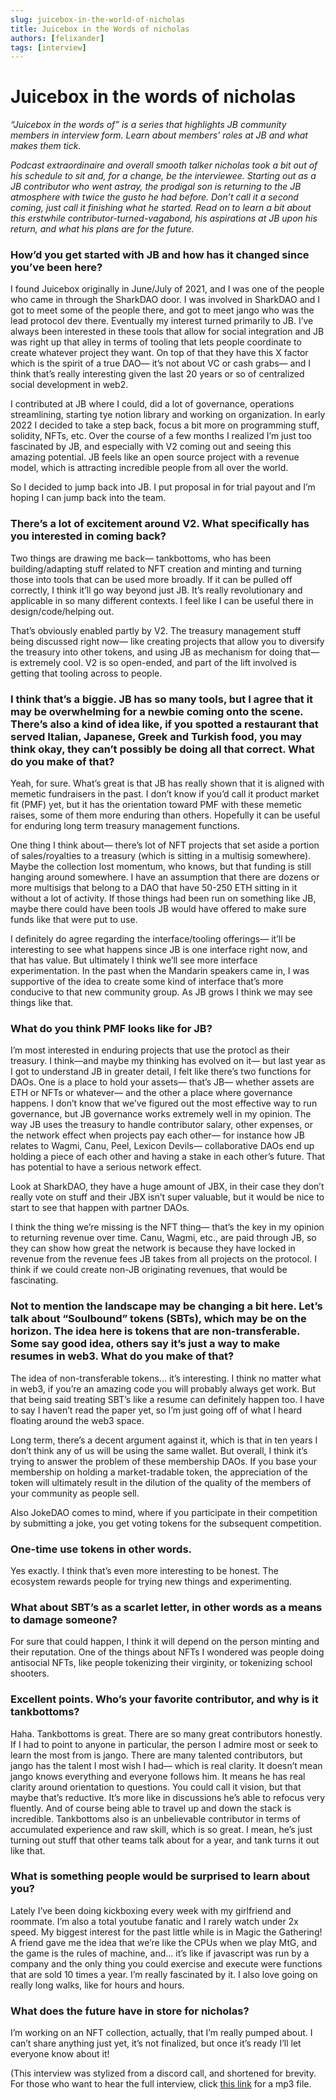 ```yaml
---
slug: juicebox-in-the-world-of-nicholas
title: Juicebox in the Words of nicholas
authors: [felixander]
tags: [interview]
---
```


# Juicebox in the words of nicholas

*“Juicebox in the words of” is a series that highlights JB community members in interview form. Learn about members’ roles at JB and what makes them tick.*

*Podcast extraordinaire and overall smooth talker nicholas took a bit out of his schedule to sit and, for a change, be the interviewee. Starting out as a JB contributor who went astray, the prodigal son is returning to the JB atmosphere with twice the gusto he had before. Don’t call it a second coming, just call it finishing what he started. Read on to learn a bit about this erstwhile contributor-turned-vagabond, his aspirations at JB upon his return, and what his plans are for the future.*

### How’d you get started with JB and how has it changed since you’ve been here?

I found Juicebox originally in June/July of 2021, and I was one of the people who came in through the SharkDAO door. I was involved in SharkDAO and I got to meet some of the people there, and got to meet jango who was the lead protocol dev there. Eventually my interest turned primarily to JB. I’ve always been interested in these tools that allow for social integration and JB was right up that alley in terms of tooling that lets people coordinate to create whatever project they want. On top of that they have this X factor which is the spirit of a true DAO— it’s not about VC or cash grabs— and I think that’s really interesting given the last 20 years or so of centralized social development in web2.

I contributed at JB where I could, did a lot of governance, operations streamlining, starting tye notion library and working on organization. In early 2022 I decided to take a step back, focus a bit more on programming stuff, solidity, NFTs, etc. Over the course of a few months I realized I’m just too fascinated by JB, and especially with V2 coming out and seeing this amazing potential. JB feels like an open source project with a revenue model, which is attracting incredible people from all over the world.

So I decided to jump back into JB. I put proposal in for trial payout and I’m hoping I can jump back into the team.

### There’s a lot of excitement around V2. What specifically has you interested in coming back?

Two things are drawing me back— tankbottoms, who has been building/adapting stuff related to NFT creation and minting and turning those into tools that can be used more broadly. If it can be pulled off correctly, I think it’ll go way beyond just JB. It’s really revolutionary and applicable in so many different contexts. I feel like I can be useful there in design/code/helping out.

That’s obviously enabled partly by V2. The treasury management stuff being discussed right now— like creating projects that allow you to diversify the treasury into other tokens, and using JB as mechanism for doing that— is extremely cool. V2 is so open-ended, and part of the lift involved is getting that tooling across to people.

### I think that’s a biggie. JB has so many tools, but I agree that it may be overwhelming for a newbie coming onto the scene. There’s also a kind of idea like, if you spotted a restaurant that served Italian, Japanese, Greek and Turkish food, you may think okay, they can’t possibly be doing all that correct. What do you make of that?

Yeah, for sure. What’s great is that JB has really shown that it is aligned with memetic fundraisers in the past. I don’t know if you’d call it product market fit (PMF) yet, but it has the orientation toward PMF with these memetic raises, some of them more enduring than others. Hopefully it can be useful for enduring long term treasury management functions.

One thing I think about— there’s lot of NFT projects that set aside a portion of sales/royalties to  a treasury (which is sitting in a multisig somewhere). Maybe the collection lost momentum, who knows, but that funding is still hanging around somewhere. I have an assumption that there are dozens or more multisigs that belong to a DAO that have 50-250 ETH sitting in it without a lot of activity. If those things had been run on something like JB, maybe there could have been tools JB would have offered to make sure funds like that were put to use.

I definitely do agree regarding the interface/tooling offerings— it’ll be interesting to see what happens since JB is one interface right now, and that has value. But ultimately I think we’ll see more interface experimentation. In the past when the Mandarin speakers came in, I was supportive of the idea to create some kind of interface that’s more conducive to that new community group. As JB grows I think we may see things like that.

### What do you think PMF looks like for JB?

I’m most interested in enduring projects that use the protocl as their treasury. I think—and maybe my thinking has evolved on it— but last year as I got to understand JB in greater detail, I felt like there’s two functions for DAOs. One is a place to hold your assets— that’s JB— whether assets are ETH or NFTs or whatever— and the other a place where governance happens. I don’t know that we’ve figured out the most effective way to run governance, but JB governance works extremely well in my opinion. The way JB uses the treasury to handle contributor salary, other expenses, or the network effect when projects pay each other— for instance how JB relates to Wagmi, Canu, Peel, Lexicon Devils— collaborative DAOs end up holding a piece of each other and having a stake in each other’s future. That has potential to have a serious network effect.

Look at SharkDAO, they have a huge amount of JBX, in their case they don’t really vote on stuff and their JBX isn’t super valuable, but it would be nice to start to see that happen with partner DAOs.

I think the thing we’re missing is the NFT thing— that’s the key in my opinion to returning revenue over time. Canu, Wagmi, etc., are paid through JB, so they can show how great the network is because they have locked in revenue from the revenue fees JB takes from all projects on the protocol. I think if we could create non-JB originating revenues, that would be fascinating.

### Not to mention the landscape may be changing a bit here. Let’s talk about “Soulbound” tokens (SBTs), which may be on the horizon. The idea here is tokens that are non-transferable. Some say good idea, others say it’s just a way to make resumes in web3. What do you make of that?

The idea of non-transferable tokens… it’s interesting. I think no matter what in web3, if you’re an amazing code you will probably always get work. But that being said treating SBT’s like a resume can definitely happen too. I have to say I haven’t read the paper yet, so I’m just going off of what I heard floating around the web3 space.

Long term, there’s a decent argument against it, which is that in ten years I don’t think any of us will be using the same wallet. But overall, I think it’s trying to answer the problem of these membership DAOs. If you base your membership on holding a market-tradable token, the appreciation of the token will ultimately result in the dilution of the quality of the members of your community as people sell.

Also JokeDAO comes to mind, where if you participate in their competition by submitting a joke, you get voting tokens for the subsequent competition.

### One-time use tokens in other words.

Yes exactly. I think that’s even more interesting to be honest. The ecosystem rewards people for trying new things and experimenting.

### What about SBT’s as a scarlet letter, in other words as a means to damage someone?

For sure that could happen, I think it will depend on the person minting and their reputation. One of the things about NFTs I wondered was people doing antisocial NFTs, like people tokenizing their virginity, or tokenizing school shooters.

### Excellent points. Who’s your favorite contributor, and why is it tankbottoms?

Haha. Tankbottoms is great. There are so many great contributors honestly. If I had to point to anyone in particular, the person I admire most or seek to learn the most from is jango. There are many talented contributors, but jango has the talent I most wish I had— which is real clarity. It doesn’t mean jango knows everything and everyone follows him. It means he has real clarity around orientation to questions. You could call it vision, but that maybe that’s reductive. It’s more like in discussions he’s able to refocus very fluently. And of course being able to travel up and down the stack is incredible. Tankbottoms also is an unbelievable contributor in terms of accumulated experience and raw skill, which is so great. I mean, he’s just turning out stuff that other teams talk about for a year, and tank turns it out like that.

### What is something people would be surprised to learn about you?

Lately I’ve been doing kickboxing every week with my girlfriend and roommate. I’m also a total youtube fanatic and I rarely watch under 2x speed. My biggest interest for the past little while is in Magic the Gathering! A friend gave me the idea that we’re like the CPUs when we play MtG, and the game is the rules of machine, and… it’s like if javascript was run by a company and the only thing you could exercise and execute were functions that are sold 10 times a year. I’m really fascinated by it. I also love going on really long walks, like for hours and hours.

### What does the future have in store for nicholas?

I’m working on an NFT collection, actually, that I’m really pumped about. I can’t share anything just yet, it’s not finalized, but once it’s ready I’ll let everyone know about it!

(This interview was stylized from a discord call, and shortened for brevity. For those who want to hear the full interview, click [this link](https://drive.google.com/file/d/1Wvr36zQSGoaTkqH8Zf5tYDFGmaS4De5U/view?usp=sharing) for a mp3 file.
